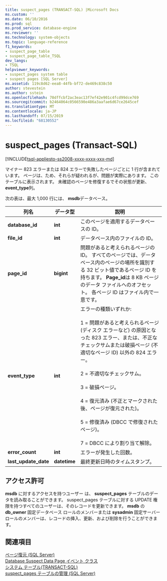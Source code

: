 ```yaml
---
title: suspect_pages (TRANSACT-SQL) |Microsoft Docs
ms.custom: ''
ms.date: 06/10/2016
ms.prod: sql
ms.prod_service: database-engine
ms.reviewer: ''
ms.technology: system-objects
ms.topic: language-reference
f1_keywords:
- suspect_page_table
- suspect_page_table_TSQL
dev_langs:
- TSQL
helpviewer_keywords:
- suspect_pages system table
- suspect pages [SQL Server]
ms.assetid: 119c8d62-eea8-44fb-bf72-de469c838c50
author: stevestein
ms.author: sstein
ms.openlocfilehash: 70dffcbf2ac3eac13f7ef42e901c4fcd99dce769
ms.sourcegitcommit: b2464064c0566590e486a3aafae6d67ce2645cef
ms.translationtype: MT
ms.contentlocale: ja-JP
ms.lasthandoff: 07/15/2019
ms.locfileid: "68130552"
---
```

# <a name="suspectpages-transact-sql"></a>suspect_pages (Transact-SQL)
[!INCLUDE[tsql-appliesto-ss2008-xxxx-xxxx-xxx-md](../../includes/tsql-appliesto-ss2008-xxxx-xxxx-xxx-md.md)]

  マイナー 823 エラーまたは 824 エラーで失敗したページごとに 1 行が含まれています。 ページは、ため、それらが疑われるが、問題が実際にあります。 このテーブルに表示されます。 未確認のページを修復するでその状態が更新、 **event_type**列。  
  
 次の表は、最大 1,000 行には、 **msdb**データベース。  
  
|列名|データ型|説明|  
|-----------------|---------------|-----------------|  
|**database_id**|**int**|このページを適用するデータベースの ID。|  
|**file_id**|**int**|データベース内のファイルの ID。|  
|**page_id**|**bigint**|問題があると考えられるページの ID。 すべてのページでは、データベース内のページの場所を識別する 32 ビット値であるページ ID を持ちます。 **Page_id**は 8 KB ページのデータ ファイルへのオフセット。 各ページ ID はファイル内で一意です。|  
|**event_type**|**int**|エラーの種類いずれか:<br /><br /> 1 = 問題があると考えられるページ (ディスク エラーなど) の原因となった 823 エラー、または、不正なチェックサムまたは破損ページ (不適切なページ ID) 以外の 824 エラー。<br /><br /> 2 = 不適切なチェックサム。<br /><br /> 3 = 破損ページ。<br /><br /> 4 = 復元済み (不正とマークされた後、ページが復元された)。<br /><br /> 5 = 修復済み (DBCC で修復されたページ)。<br /><br /> 7 = DBCC により割り当て解除。|  
|**error_count**|**int**|エラーが発生した回数。|  
|**last_update_date**|**datetime**|最終更新日時のタイムスタンプ。|  
  
## <a name="permissions"></a>アクセス許可  
 **msdb** に対するアクセスを持つユーザー は、 **suspect_pages** テーブルのデータを読み取ることができます。 suspect_pages テーブルに対する UPDATE 権限を持つすべてのユーザーは、そのレコードを更新できます。 **msdb** の **db_owner** 固定データベース ロールのメンバーまたは **sysadmin** 固定サーバー ロールのメンバーは、レコードの挿入、更新、および削除を行うことができます。  
  
## <a name="see-also"></a>関連項目  
 [ページ復元 &#40;SQL Server&#41;](../../relational-databases/backup-restore/restore-pages-sql-server.md)   
 [Database Suspect Data Page イベント クラス](../../relational-databases/event-classes/database-suspect-data-page-event-class.md)   
 [システム テーブル&#40;TRANSACT-SQL&#41;](../../relational-databases/system-tables/system-tables-transact-sql.md)   
 [suspect_pages テーブルの管理 &#40;SQL Server&#41;](../../relational-databases/backup-restore/manage-the-suspect-pages-table-sql-server.md)  
  
  

